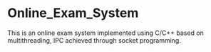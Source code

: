 # Online_Exam_System
This is an online exam system implemented using C/C++ based on multithreading, IPC achieved through socket programming. 
